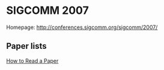 # SIGCOMM 2007

Homepage: http://conferences.sigcomm.org/sigcomm/2007/

## Paper lists

[How to Read a Paper](how-to-read-a-paper.md)